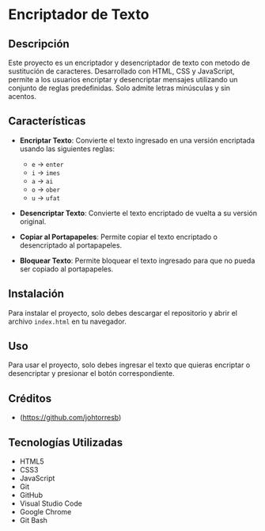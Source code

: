 # Encriptador de Texto

## Descripción

Este proyecto es un encriptador y desencriptador de texto con metodo de sustitución de caracteres. Desarrollado con HTML, CSS y JavaScript, permite a los usuarios encriptar y desencriptar mensajes utilizando un conjunto de reglas predefinidas. Solo admite letras minúsculas y sin acentos.

## Características

- **Encriptar Texto**: Convierte el texto ingresado en una versión encriptada usando las siguientes reglas:
  - `e` -> `enter`
  - `i` -> `imes`
  - `a` -> `ai`
  - `o` -> `ober`
  - `u` -> `ufat`

- **Desencriptar Texto**: Convierte el texto encriptado de vuelta a su versión original.

- **Copiar al Portapapeles**: Permite copiar el texto encriptado o desencriptado al portapapeles.

- **Bloquear Texto**: Permite bloquear el texto ingresado para que no pueda ser copiado al portapapeles.

## Instalación

Para instalar el proyecto, solo debes descargar el repositorio y abrir el archivo `index.html` en tu navegador.

## Uso

Para usar el proyecto, solo debes ingresar el texto que quieras encriptar o desencriptar y presionar el botón correspondiente.

## Créditos

- <Johan Torres>(https://github.com/johtorresb)

## Tecnologías Utilizadas

- HTML5
- CSS3
- JavaScript
- Git
- GitHub
- Visual Studio Code
- Google Chrome
- Git Bash

